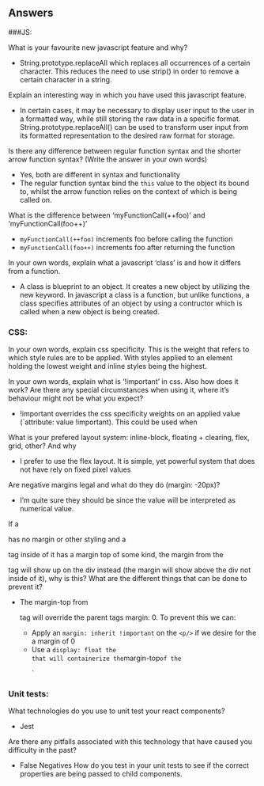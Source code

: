 ## Answers

###JS:

What is your favourite new javascript feature and why?
- String.prototype.replaceAll which replaces all occurrences of a certain character. This reduces the need to use strip() in order to remove a certain character in a string.

Explain an interesting way in which you have used this javascript feature.
- In certain cases, it may be necessary to display user input to the user in a formatted way, while still storing the raw data in a specific format. String.prototype.replaceAll() can be used to transform user input from its formatted representation to the desired raw format for storage. 

Is there any difference between regular function syntax and the shorter arrow function syntax? (Write the answer in your own words)

- Yes, both are different in syntax and functionality
- The regular function syntax bind the `this` value to the object its bound to, whilst the arrow function relies on the context of which is being called on.

What is the difference between ‘myFunctionCall(++foo)’   and  ‘myFunctionCall(foo++)’

- `myFunctionCall(++foo)` increments foo before calling the function
- `myFunctionCall(foo++)` increments foo after returning the function


In your own words, explain what a javascript ‘class’ is and how it differs from a function.

- A class is blueprint to an object. It creates a new object by utilizing the new keyword. In javascript a class is a function, but unlike functions, a class specifies attributes of an object by using a contructor which is called when a new object is being created.

### CSS:

In your own words, explain css specificity.
This is the weight that refers to which style rules are to be applied. With styles applied to an element holding the lowest weight and inline styles being the highest.


In your own words, explain what is ‘!important’ in css.  Also how does it work?  Are there any special circumstances when using it, where it’s behaviour might not be what you expect?

- !important overrides the css specificity weights on an applied value (`attribute: value !important). This could be used when


What is your prefered layout system: inline-block, floating + clearing, flex, grid, other?  And why
- I prefer to use the flex layout. It is simple, yet powerful system that does not have rely on fixed pixel values

Are negative margins legal and what do they do (margin: -20px)?
- I’m quite sure they should be since the value will be interpreted as numerical value. 


If a <div/> has no margin or other styling and a <p/> tag inside of it has a margin top of some kind, the margin from the <p/> tag will show up on the div instead (the margin will show above the div not inside of it), why is this?  What are the different things that can be done to prevent it?

- The margin-top from <p/> tag will override the parent tags margin: 0. To prevent this we can:
  - Apply an `margin: inherit !important` on the `<p/>` if we desire for the a margin of 0
  - Use a `display: float the  `<div/>` that will containerize the `margin-top` of the `<p/>`

### Unit tests:

What technologies do you use to unit test your react components?
- Jest

Are there any pitfalls associated with this technology that have caused you difficulty in the past?
- False Negatives 
How do you test in your unit tests to see if the correct properties are being passed to child components.
